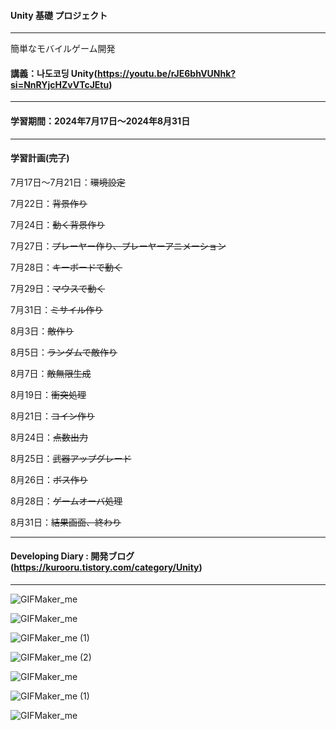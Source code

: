 #### Unity 基礎 プロジェクト

---

簡単なモバイルゲーム開発

#### 講義：나도코딩 Unity(https://youtu.be/rJE6bhVUNhk?si=NnRYjcHZvVTcJEtu)

---

#### 学習期間：2024年7月17日〜2024年8月31日

---

#### 学習計画(~~完了~~)

7月17日〜7月21日：~~環境設定~~

7月22日：~~背景作り~~

7月24日：~~動く背景作り~~

7月27日：~~プレーヤー作り、プレーヤーアニメーション~~

7月28日：~~キーボードで動く~~

7月29日：~~マウスで動く~~

7月31日：~~ミサイル作り~~

8月3日：~~敵作り~~

8月5日：~~ランダムで敵作り~~

8月7日：~~敵無限生成~~

8月19日：~~衝突処理~~

8月21日：~~コイン作り~~

8月24日：~~点数出力~~

8月25日：~~武器アップグレード~~

8月26日：~~ボス作り~~

8月28日：~~ゲームオーバ処理~~

8月31日：~~結果画面、終わり~~

---

#### Developing Diary : 開発ブログ(https://kurooru.tistory.com/category/Unity)

---

![GIFMaker_me](https://github.com/user-attachments/assets/e880cd64-78ba-4182-af01-6aabf17e0f40)

![GIFMaker_me](https://github.com/user-attachments/assets/c599fe4c-d53a-46f5-9d65-3cfba33a4a3c)

![GIFMaker_me (1)](https://github.com/user-attachments/assets/2330276b-7db6-428c-b19e-7da97d12d55c)

![GIFMaker_me (2)](https://github.com/user-attachments/assets/8943052b-c55e-423d-9f80-6b7cbc0be3e7)

![GIFMaker_me](https://github.com/user-attachments/assets/ff12de72-2d66-432d-939a-19248d25c297)

![GIFMaker_me (1)](https://github.com/user-attachments/assets/4d6b4dbc-fa99-4edd-96f4-7fcf08cd381e)

![GIFMaker_me](https://github.com/user-attachments/assets/88acfc0f-8112-497b-a6dd-b70d4d0c87e7)

